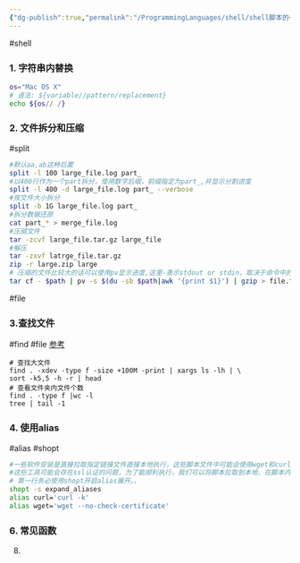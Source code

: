```yaml
---
{"dg-publish":true,"permalink":"/ProgrammingLanguages/shell/shell脚本的一些tricks/","noteIcon":"3"}
---
```


#shell
### 1. 字符串内替换

```bash
os="Mac OS X"
# 语法: ${variable//pattern/replacement}
echo ${os// /}
```

### 2. 文件拆分和压缩
#split

```bash
#默认aa,ab这种后置
split -l 100 large_file.log part_
#以400行作为一个part拆分，使用数字后缀，前缀指定为part_,并显示分割进度
split -l 400 -d large_file.log part_ --verbose
#按文件大小拆分
split -b 1G large_file.log part_
#拆分数据还原
cat part_* > merge_file.log
#压缩文件
tar -zcvf large_file.tar.gz large_file
#解压
tar -zxvf latrge_file.tar.gz
zip -r large.zip large
# 压缩的文件比较大的话可以使用pv显示进度,这里-表示stdout or stdin，取决于命令中的位置，需要明确的是这不是shell内置的而是取决于具体命令的实现
tar cf - $path | pv -s $(du -sb $path|awk '{print $1}') | gzip > file.tar.gz

```

#file
### 3.查找文件
#find #file
[参考](https://www.myfreax.com/find-large-files-in-linux/)

```shell
# 查找大文件
find . -xdev -type f -size +100M -print | xargs ls -lh | \
sort -k5,5 -h -r | head
# 查看文件夹内文件个数
find . -type f |wc -l
tree | tail -1
```

### 4. 使用alias
#alias #shopt

```bash
#一些软件安装是直接拉取指定链接文件直接本地执行，这些脚本文件中可能会使用wget和curl来拉取依赖
#这些工具可能会存在ssl认证的问题，为了能顺利执行，我们可以将脚本拉取到本地，在脚本内第一行使用alias
# 第一行务必使用shopt开启alias展开。。
shopt -s expand_aliases
alias curl='curl -k'
alias wget='wget --no-check-certificate'

```

### 6. 常见函数



8. 